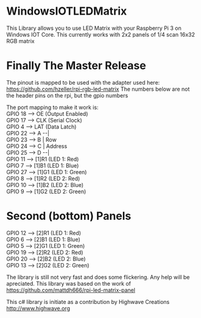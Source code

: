 # WindowsIOTLEDMatrix
This Library allows you to use LED Matrix with your Raspberry Pi 3 on Windows IOT Core.
This currently works with 2x2 panels of 1/4 scan 16x32 RGB matrix

# Finally The Master Release

The pinout is mapped to be used with the adapter used here: https://github.com/hzeller/rpi-rgb-led-matrix
The numbers below are not the header pins on the rpi, but the gpio numbers

The port mapping to make it work is:<br/>
GPIO 18		-->  OE (Output Enabled)<br/>
GPIO 17		-->  CLK (Serial Clock)<br/>
GPIO 4		-->  LAT (Data Latch)<br/>
GPIO 22		-->  A  --|<br/>
GPIO 23		-->  B    |   Row<br/>
GPIO 24		-->  C    | Address<br/>
GPIO 25		-->  D  --|<br/>
GPIO 11		-->  [1]R1 (LED 1: Red)<br/>
GPIO 7		-->  [1]B1 (LED 1: Blue)<br/>
GPIO 27		-->  [1]G1 (LED 1: Green)<br/>
GPIO 8		-->  [1]R2 (LED 2: Red)<br/>
GPIO 10		-->  [1]B2 (LED 2: Blue)<br/>
GPIO 9		-->  [1]G2 (LED 2: Green)<br/>
# Second (bottom) Panels
GPIO 12		-->  [2]R1 (LED 1: Red)<br/>
GPIO 6		-->  [2]B1 (LED 1: Blue)<br/>
GPIO 5		-->  [2]G1 (LED 1: Green)<br/>
GPIO 19		-->  [2]R2 (LED 2: Red)<br/>
GPIO 20		-->  [2]B2 (LED 2: Blue)<br/>
GPIO 13		-->  [2]G2 (LED 2: Green)<br/>


The library is still not very fast and does some flickering. Any help will be apreciated.
This library was based on the work of https://github.com/mattdh666/rpi-led-matrix-panel

This c# library is initiate as a contribution by Highwave Creations http://www.highwave.org
